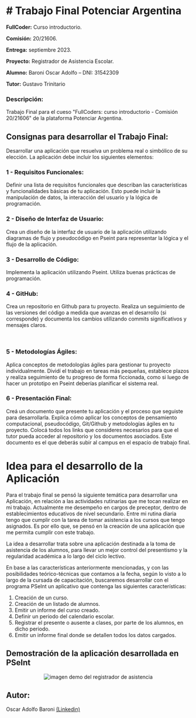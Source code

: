<h1># Trabajo Final Potenciar Argentina </h1>

<b>FullCoder:</b> Curso introductorio.

<b>Comisión:</b> 20/21606.

<b>Entrega:</b> septiembre 2023.

<b>Proyecto:</b> Registrador de Asistencia Escolar.

<b>Alumno:</b> Baroni Oscar Adolfo – DNI: 31542309

<b>Tutor:</b> Gustavo Trinitario


<h3><b>Descripción:</b></h3>

   Trabajo Final para el cueso "FullCoders: curso introductorio - Comisión 20/21606" de la plataforma Potenciar Argentina.

<h2> Consignas para desarrollar el Trabajo Final: </h2>

   Desarrollar una aplicación que resuelva un problema real o simbólico de su elección. La aplicación debe incluir los siguientes elementos:

<h3><b>1 - Requisitos Funcionales:</b></h3> Definir una lista de requisitos funcionales que describan las características y funcionalidades básicas de tu aplicación. Esto puede incluir la manipulación de datos, la interacción del usuario y la lógica de programación.

<h3><b>‌2 - Diseño de Interfaz de Usuario:</b></h3> Crea un diseño de la interfaz de usuario de la aplicación utilizando diagramas de flujo y pseudocódigo en Pseint para representar la lógica y el flujo de la aplicación.

<h3><b>‌3 - Desarrollo de Código:</b></h3> Implementa la aplicación utilizando Pseint. Utiliza buenas prácticas de programación.

<h3><b>‌4 - GitHub:</b></h3> Crea un repositorio en Github para tu proyecto. Realiza un seguimiento de las versiones del código a medida que avanzas en el desarrollo (si corresponde) y documenta los cambios utilizando commits significativos y mensajes claros.

‌<h3><b>5 - Metodologías Ágiles:</b></h3> Aplica conceptos de metodologías ágiles para gestionar tu proyecto individualmente. Dividí el trabajo en tareas más pequeñas, establece plazos y realiza seguimiento de tu progreso de forma ficcionada, como si luego de hacer un prototipo en Pseint deberías planificar el sistema real.

<h3><b>6 - Presentación Final:</b></h3> Creá un documento que presente tu aplicación y el proceso que seguiste para desarrollarla. Explica cómo aplicar los conceptos de pensamiento computacional, pseudocódigo, Git/Github y metodologías ágiles en tu proyecto. Colocá todos los links que consideres necesarios para que el tutor pueda acceder al repositorio y los documentos asociados. Este documento es el que deberás subir al campus en el espacio de trabajo final.

<h1>Idea para el desarrollo de la Aplicación</h1>

   Para el trabajo final se pensó la siguiente temática para desarrollar una Aplicación, en relación a las actividades rutinarias que me tocan realizar en mi trabajo. Actualmente me desempeño en cargos de preceptor, dentro de establecimientos educativos de nivel secundario. Entre mi rutina diaria tengo que cumplir con la tarea de tomar asistencia a los cursos que tengo asignados. Es por ello que, se pensó en la creación de una aplicación que me permita cumplir con este trabajo.

   La idea a desarrollar trata sobre una aplicación destinada a la toma de asistencia de los alumnos, para llevar un mejor control del presentismo y la regularidad académica a lo largo del ciclo lectivo. 

   En base a las características anteriormente mencionadas, y con las posibilidades teórico-técnicas que contamos a la fecha, según lo visto a lo largo de la cursada de capacitación, buscaremos desarrollar con el programa PSeInt un aplicativo que contenga las siguientes características:   

   1.	Creación de un curso.
   2.	Creación de un listado de alumnos.
   3.	Emitir un informe del curso creado.
   4.	Definir un periodo del calendario escolar.
   5.	Registrar el presente o ausente a clases, por parte de los alumnos, en dicho periodo.
   6.	Emitir un informe final donde se detallen todos los datos cargados.

<h2>Demostración de la aplicación desarrollada en PSeInt</h2>

<div align="center"><img src="Video de demostracion/Demo (gif velocidad aumentada).gif" alt="imagen demo del registrador de asistencia"></div>

<h2>Autor:</h2>
<p>Oscar Adolfo Baroni <a href="https://www.linkedin.com/in/oscar-adolfo-baroni/">(Linkedin)</a></p>
